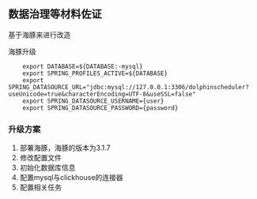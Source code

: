 ## 数据治理等材料佐证

基于海豚来进行改造

海豚升级

```
    export DATABASE=${DATABASE:-mysql}
    export SPRING_PROFILES_ACTIVE=${DATABASE}
    export SPRING_DATASOURCE_URL="jdbc:mysql://127.0.0.1:3306/dolphinscheduler?useUnicode=true&characterEncoding=UTF-8&useSSL=false"
    export SPRING_DATASOURCE_USERNAME={user}
    export SPRING_DATASOURCE_PASSWORD={password}
```



### 升级方案

1. 部署海豚，海豚的版本为3.1.7
2. 修改配置文件
3. 初始化数据库信息
4. 配置mysql与clickhouse的连接器
5. 配置相关任务
